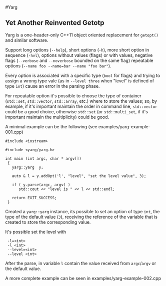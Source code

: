 
#Yarg

## Yet Another Reinvented Getotp

Yarg is a one-header-only C++11 object oriented replacement for `getopt()` and similar software.

Support long options (`--help`), short options (`-h`), more short option in sequence (`-hvl`), options without values (flags) or with values, negative flags (`--verbose` and `--noverbose` bounded on the same flag) repeatable options (`--name foo --name=bar --name "foo bar"`).

Every option is associated with a specific type (`bool` for flags) and trying to assign a wrong type vale (as in `--level three` when "level" is defined of type `int`) cause an error in the parsing phase.

For repeatable option it's possible to choose the type of container (`std::set`, `std::vector`, `std::array`, etc.) where to store the values; so, by example, if it's important maintain the order in command line, `std::vector` could be a good choice, otherwise `std::set` (or `std::multi_set`, if it's important maintain the multiplicity) could be good.

A minimal example can be the following (see examples/yarg-example-001.cpp)

```
#include <iostream>

#include <yarg/yarg.h>

int main (int argc, char * argv[])
 {
   yarg::yarg  y;

   auto & l = y.addOpt('l', "level", "set the level value", 3);

   if ( y.parse(argc, argv) )
      std::cout << "level is " << l << std::endl;

   return EXIT_SUCCESS;
 }
```

Created a `yarg::yarg` instance, its possible to set an option of type `int`, the type of the default value (`3`), receiving the reference of the variable that is created to store the corresponding value.

It's possible set the level with 

```
 -l=<int>
 -l <int>
 --level=<int>
 --level <int>
```

After the parse, in variable `l` contain the value received from `argc`/`argv` or the default value.

A more complete example can be seen in examples/yarg-example-002.cpp
